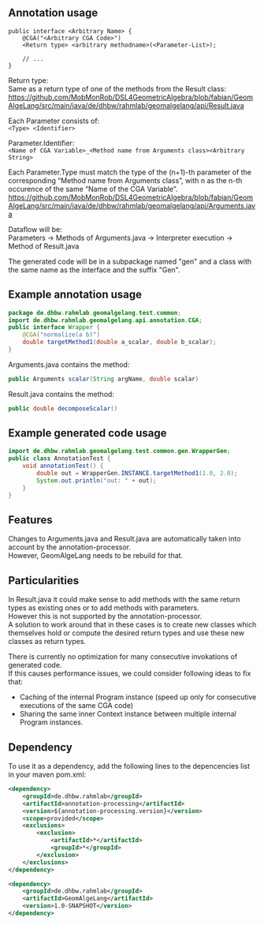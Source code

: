 ## Annotation usage
```
public interface <Arbitrary Name> {
	@CGA("<Arbitrary CGA Code>")
	<Return type> <arbitrary methodname>(<Parameter-List>);

	// ...
}
```
Return type: \
Same as a return type of one of the methods from the Result class: \
https://github.com/MobMonRob/DSL4GeometricAlgebra/blob/fabian/GeomAlgeLang/src/main/java/de/dhbw/rahmlab/geomalgelang/api/Result.java

Each Parameter consists of: \
`<Type> <Identifier>`

Parameter.Identifier: \
`<Name of CGA Variable>_<Method name from Arguments class><Arbitrary String>`

Each Parameter.Type must match the type of the (n+1)-th parameter of the corresponding “Method name from Arguments class”, with n as the n-th occurence of the same “Name of the CGA Variable”. \
https://github.com/MobMonRob/DSL4GeometricAlgebra/blob/fabian/GeomAlgeLang/src/main/java/de/dhbw/rahmlab/geomalgelang/api/Arguments.java

Dataflow will be: \
Parameters -> Methods of Arguments.java -> Interpreter execution -> Method of Result.java

The generated code will be in a subpackage named "gen" and a class with the same name as the interface and the suffix "Gen".


## Example annotation usage
```java
package de.dhbw.rahmlab.geomalgelang.test.common;
import de.dhbw.rahmlab.geomalgelang.api.annotation.CGA;
public interface Wrapper {
	@CGA("normalize(a b)")
	double targetMethod1(double a_scalar, double b_scalar);
}
```

Arguments.java contains the method:
```java
public Arguments scalar(String argName, double scalar)
```

Result.java contains the method:
```java
public double decomposeScalar()
```


## Example generated code usage
```java
import de.dhbw.rahmlab.geomalgelang.test.common.gen.WrapperGen;
public class AnnotationTest {
	void annotationTest() {
		double out = WrapperGen.INSTANCE.targetMethod1(1.0, 2.0);
		System.out.println("out: " + out);
	}
}
```


## Features
Changes to Arguments.java and Result.java are automatically taken into account by the annotation-processor. \
However, GeomAlgeLang needs to be rebuild for that.


## Particularities
In Result.java it could make sense to add methods with the same return types as existing ones or to add methods with parameters. \
However this is not supported by the annotation-processor. \
A solution to work around that in these cases is to create new classes which themselves hold or compute the desired return types and use these new classes as return types.

There is currently no optimization for many consecutive invokations of generated code. \
If this causes performance issues, we could consider following ideas to fix that:
- Caching of the internal Program instance (speed up only for consecutive executions of the same CGA code)
- Sharing the same inner Context instance between multiple internal Program instances.


## Dependency
To use it as a dependency, add the following lines to the depencencies list in your maven pom.xml:
```xml
<dependency>
	<groupId>de.dhbw.rahmlab</groupId>
	<artifactId>annotation-processing</artifactId>
	<version>${annotation-processing.version}</version>
	<scope>provided</scope>
	<exclusions>
		<exclusion>
			<artifactId>*</artifactId>
			<groupId>*</groupId>
		</exclusion>
	</exclusions>
</dependency>

<dependency>
	<groupId>de.dhbw.rahmlab</groupId>
	<artifactId>GeomAlgeLang</artifactId>
	<version>1.0-SNAPSHOT</version>
</dependency>
```
